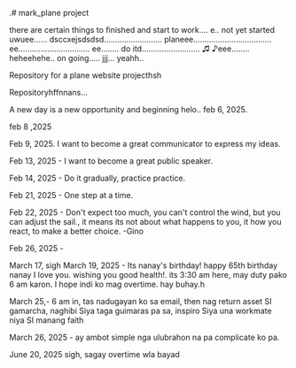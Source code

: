.# mark_plane
project

there are certain things to finished and start to work....
e..
not yet started uwuee......
dsccxejsdsdsd..........................
planeee...................................
 ee................................
 ee........
do itd..........................
♫ ♪eee........
heheehehe..
on going.....
jjj...
yeahh..

Repository for a plane website projecthsh

Repositoryhffnnans...

A new day is a new opportunity and beginning
helo..
feb 6, 2025.

feb 8 ,2025

Feb 9, 2025. I want to become a great communicator to express my ideas.

Feb 13, 2025 - I want to become a great public speaker.

Feb 14, 2025 - Do it gradually, practice practice.

Feb 21, 2025 - One step at a time.

Feb 22, 2025 - Don't expect too much, you can't control the wind, but you can adjust the sail., it means its not about what happens to you, it how you react, to make a better choice. -Gino

Feb 26, 2025 - 

March 17, sigh
March 19, 2025 - Its nanay's birthday! happy 65th birthday nanay I love you. wishing you good health!. its 3:30 am here, may duty pako 6 am karon. I hope indi ko mag overtime. hay buhay.h

March 25,- 6 am in, tas nadugayan ko sa email, then nag return asset SI gamarcha, naghibi Siya taga guimaras pa sa, inspiro Siya una workmate niya SI manang faith

March 26, 2025 - ay ambot simple nga ulubrahon na pa complicate ko pa. 


June 20, 2025 sigh, sagay overtime wla bayad
